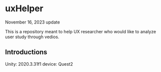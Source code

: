 # uxHelper

November 16, 2023 update 
 
This is a repository meant to help UX researcher who would like to analyze user study through vedios. 

## Introductions

Unity: 2020.3.31f1
device: Quest2

